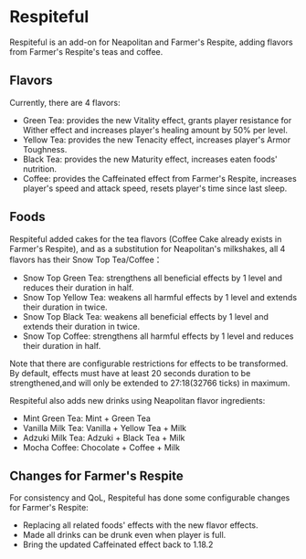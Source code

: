 # Respiteful
Respiteful is an add-on for Neapolitan and Farmer's Respite, adding flavors from Farmer's Respite's teas and coffee.

## Flavors
Currently, there are 4 flavors:

- Green Tea: provides the new Vitality effect, grants player resistance for Wither effect and increases player's healing amount by 50% per level.
- Yellow Tea: provides the new Tenacity effect, increases player's Armor Toughness.
- Black Tea: provides the new Maturity effect, increases eaten foods' nutrition.
- Coffee: provides the Caffeinated effect from Farmer's Respite, increases player's speed and attack speed, resets player's time since last sleep.

## Foods
Respiteful added cakes for the tea flavors (Coffee Cake already exists in Farmer's Respite),
and as a substitution for Neapolitan's milkshakes, all 4 flavors has their Snow Top Tea/Coffee：

- Snow Top Green Tea: strengthens all beneficial effects by 1 level and reduces their duration in half.
- Snow Top Yellow Tea: weakens all harmful effects by 1 level and extends their duration in twice.
- Snow Top Black Tea: weakens all beneficial effects by 1 level and extends their duration in twice.
- Snow Top Coffee: strengthens all harmful effects by 1 level and reduces their duration in half.

Note that there are configurable restrictions for effects to be transformed.
By default, effects must have at least 20 seconds duration to be strengthened,and will only be extended to 27:18(32766 ticks) in maximum.

Respiteful also adds new drinks using Neapolitan flavor ingredients:

- Mint Green Tea: Mint + Green Tea
- Vanilla Milk Tea: Vanilla + Yellow Tea + Milk
- Adzuki Milk Tea: Adzuki + Black Tea + Milk
- Mocha Coffee: Chocolate + Coffee + Milk

## Changes for Farmer's Respite
For consistency and QoL, Respiteful has done some configurable changes for Farmer's Respite:

- Replacing all related foods' effects with the new flavor effects.
- Made all drinks can be drunk even when player is full.
- Bring the updated Caffeinated effect back to 1.18.2
